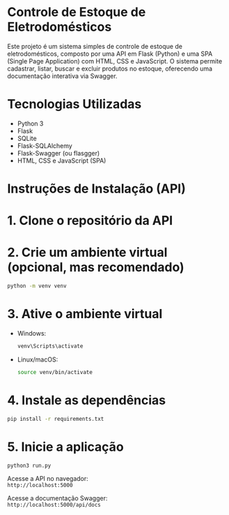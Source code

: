 # Controle de Estoque de Eletrodomésticos

Este projeto é um sistema simples de controle de estoque de eletrodomésticos, composto por uma API em Flask (Python) e uma SPA (Single Page Application) com HTML,
CSS e JavaScript. O sistema permite cadastrar, listar, buscar e excluir produtos no estoque, oferecendo uma documentação interativa via Swagger.


#  Tecnologias Utilizadas

- Python 3
- Flask
- SQLite
- Flask-SQLAlchemy
- Flask-Swagger (ou flasgger)
- HTML, CSS e JavaScript (SPA)


# Instruções de Instalação (API)

# 1. Clone o repositório da API

# 2. Crie um ambiente virtual (opcional, mas recomendado)

```bash
python -m venv venv
```

# 3. Ative o ambiente virtual

- Windows:
  ```bash
  venv\Scripts\activate
  ```

- Linux/macOS:
  ```bash
  source venv/bin/activate
  ```

# 4. Instale as dependências

```bash
pip install -r requirements.txt
```

# 5. Inicie a aplicação

```bash
python3 run.py
```

Acesse a API no navegador:  
`http://localhost:5000`

Acesse a documentação Swagger:  
`http://localhost:5000/api/docs`
